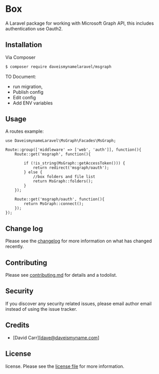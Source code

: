# Box

A Laravel package for working with Microsoft Graph API, this includes authentication use Oauth2.

## Installation

Via Composer

``` bash
$ composer require daveismynamelaravel/msgraph
```

TO Document:
* run migration,
* Publish config
* Edit config
* Add ENV variables

## Usage

A routes example:

```
use DaveismynameLaravel\MsGraph\Facades\MsGraph;

Route::group(['middleware' => ['web', 'auth']], function(){
    Route::get('msgraph', function(){

        if (!is_string(MsGraph::getAccessToken())) {
            return redirect('msgraph/oauth');
        } else {
            //box folders and file list
            return MsGraph::folders();
        }
    });

    Route::get('msgraph/oauth', function(){
        return MsGraph::connect();
    });
});
```

## Change log

Please see the [changelog](changelog.md) for more information on what has changed recently.


## Contributing

Please see [contributing.md](contributing.md) for details and a todolist.

## Security

If you discover any security related issues, please email author email instead of using the issue tracker.

## Credits

- [David Carr][dave@daveismyname.com]

## License

license. Please see the [license file](license.md) for more information.
